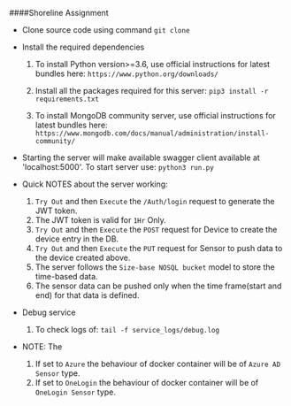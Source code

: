####Shoreline Assignment

- Clone source code using command
    `git clone  `

- Install the required dependencies
    1. To install Python version>=3.6, use official instructions for latest bundles here:
    `https://www.python.org/downloads/`

    2. Install all the packages required for this server:
    `pip3 install -r requirements.txt`

    3. To install MongoDB community server, use official instructions for latest bundles here:
     `https://www.mongodb.com/docs/manual/administration/install-community/`

- Starting the server will make available swagger client available at 'localhost:5000'.
    To start server use:
    `python3 run.py`

- Quick NOTES about the server working:
    1. `Try Out` and then `Execute` the `/Auth/login` request to generate the JWT token.
    2. The JWT token is valid for `1Hr` Only.
    3. `Try Out` and then `Execute` the `POST` request for Device to create the device entry in the DB.
    4. `Try Out` and then `Execute` the `PUT` request for Sensor to push data to the device created above.
    5. The server follows the `Size-base NOSQL bucket` model to store the time-based data.
    6. The sensor data can be pushed only when the time frame(start and end) for that data is defined.

- Debug service
    1. To check logs of:
        `tail -f service_logs/debug.log`

- NOTE: The
    1. If set to `Azure` the behaviour of docker container will be of `Azure AD Sensor` type.
    2. If set to `OneLogin` the behaviour of docker container will be of `OneLogin Sensor` type.
